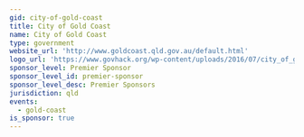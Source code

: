 ```yaml
---
gid: city-of-gold-coast
title: City of Gold Coast
name: City of Gold Coast
type: government
website_url: 'http://www.goldcoast.qld.gov.au/default.html'
logo_url: 'https://www.govhack.org/wp-content/uploads/2016/07/city_of_gold_coast.png'
sponsor_level: Premier Sponsor
sponsor_level_id: premier-sponsor
sponsor_level_desc: Premier Sponsors
jurisdiction: qld
events:
  - gold-coast
is_sponsor: true
---
```

